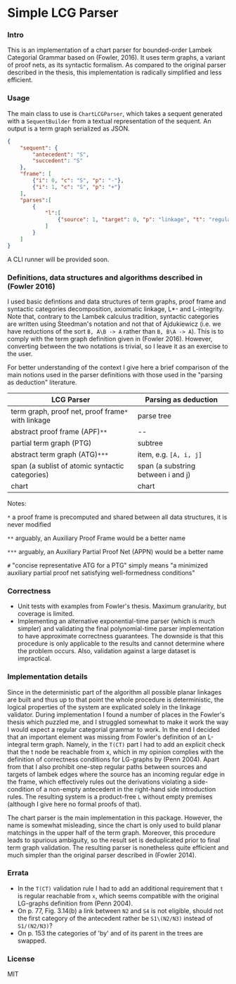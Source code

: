 # Simple LCG Parser


### Intro

This is an implementation of a chart parser for bounded-order Lambek Categorial Grammar based on (Fowler, 2016).
It uses term graphs, a variant of proof nets, as its syntactic formalism. As compared to the original parser 
described in the thesis, this implementation is radically simplified and less efficient. 


### Usage

The main class to use is `ChartLCGParser`, which takes a sequent generated with a `SequentBuilder` from a textual 
representation of the sequent. An output is a term graph serialized as JSON. 

```json
{
    "sequent": {
        "antecedent": "S",
        "succedent": "S"
    },
    "frame": [
        {"i": 0, "c": "S", "p": "-"},
        {"i": 1, "c": "S", "p": "+"}
    ],
    "parses":[
        {
            "l":[
                {"source": 1, "target": 0, "p": "linkage", "t": "regular"}
            ]
        }
    ]
}

```

A CLI runner will be provided soon. 


### Definitions, data structures and algorithms described in (Fowler 2016)

I used basic defintions and data structures of term graphs, proof frame and syntactic categories decomposition, 
axiomatic linkage, L*- and L-integrity. Note that, contrary to the Lambek calculus tradition, syntactic categories are 
written using Steedman's notation and not that of Ajdukiewicz (i.e. we have reductions of the sort `B, A\B -> A` 
rather than `B, B\A -> A`). This is to comply with the term graph definition given in (Fowler 2016). However, 
converting between the two notations is trivial, so I leave it as an exercise to the user.     

For better understanding of the context I give here a brief comparison of the main notions used in the parser 
definitions with those used in the "parsing as deduction" literature.

| LCG Parser                                             |   Parsing as deduction                 |
|--------------------------------------------------------|----------------------------------------|
| term graph, proof net, proof frame`*` with linkage     |   parse tree                           |
| abstract proof frame (APF)`**`                         |   --                                   |
| partial term graph (PTG)                               |   subtree                              |
| abstract term graph (ATG)`***`                         |   item, e.g. `[A, i, j]`               |
| span (a sublist of atomic syntactic categories)        |   span (a substring between i and j)   |
| chart                                                  |   chart                                |

Notes:

 `*`   a proof frame is precomputed and shared between all data structures, it is never modified
 
 `**`   arguably, an Auxiliary Proof Frame would be a better name
 
 `***` arguably, an Auxiliary Partial Proof Net (APPN) would be a better name
 
 `#`   "concise representative ATG for a PTG" simply means "a minimized auxiliary partial proof net satisfying
 well-formedness conditions"


### Correctness

* Unit tests with examples from Fowler's thesis. Maximum granularity, but coverage is limited.
* Implementing an alternative exponential-time parser (which is much simpler) and validating the final
  polynomial-time parser implementation to have approximate correctness guarantees. The downside is that
  this procedure is only applicable to the results and cannot determine where the problem occurs. Also, validation
  against a large dataset is impractical.


### Implementation details

Since in the deterministic part of the algorithm all possible planar linkages are built and thus up to that point
the whole procedure is deterministic, the logical properties of the system are explicated solely in the linkage validator.
During implementation I found a number of places in the Fowler's thesis which puzzled me, and I struggled somewhat
to make it work the way I would expect a regular categorial grammar to work. In the end I decided that an important
element was missing from Fowler's definition of an L-integral term graph. Namely, in the `T(CT)` part I had to add an
explicit check that the t node be reachable from x, which in my opinion complies with the definition of correctness
conditions for LG-graphs by (Penn 2004). Apart from that I also prohibit one-step regular paths between sources and
targets of lambek edges where the source has an incoming regular edge in the frame, which effectively rules out
the derivations violating a side-condition of a non-empty antecedent in the right-hand side introduction rules.
The resulting system is a product-free `L` without empty premises (although I give here no formal proofs of that).

The chart parser is the main implementation in this package. However, the name is somewhat misleading, since
the chart is only used to build planar matchings in the upper half of the term graph. Moreover, this procedure leads 
to spurious ambiguity, so the result set is deduplicated prior to final term graph validation. The resulting 
parser is nonetheless quite efficient and much simpler than the original parser described in (Fowler 2014).   


### Errata

* In the `T(CT)` validation rule I had to add an additional requirement that `t` is regular reachable from `x`, 
  which seems compatible with the original LG-graphs definition from (Penn 2004). 
* On p. 77, Fig. 3.14(b) a link between `N2` and `S4` is not eligible, should not the first category of the antecedent
  rather be `S1\(N2/N3)` instead of `S1/(N2/N3)`?
* On p. 153 the categories of 'by' and of its parent in the trees are swapped.


### License

MIT